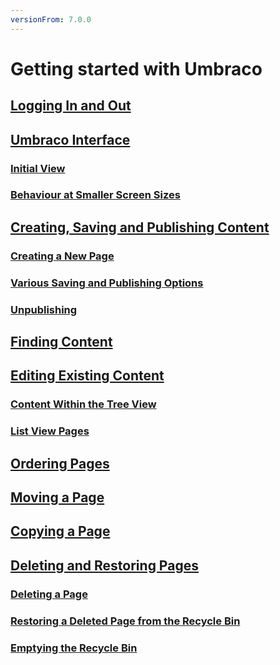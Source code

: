 ```yaml
---
versionFrom: 7.0.0
---
```


# Getting started with Umbraco

## [Logging In and Out](Logging-In-and-Out/index-v7.md)

## [Umbraco Interface](Umbraco-Interface/index-v7.md)

### [Initial View](Umbraco-Interface/index-v7.md/#initial-view)

### [Behaviour at Smaller Screen Sizes](Umbraco-Interface/index-v7.md/#Behaviour-at-Smaller-Screen-Sizes)

## [Creating, Saving and Publishing Content](Creating-Saving-and-Publishing-Content/index-v7.md)

### [Creating a New Page](Creating-Saving-and-Publishing-Content/index-v7.md/#creating-a-new-page)

### [Various Saving and Publishing Options](Creating-Saving-and-Publishing-Content/index-v7.md/#various-saving-and-publishing-options)

### [Unpublishing](Creating-Saving-and-Publishing-Content/index-v7.md/#unpublishing)

## [Finding Content](Finding-Content/index-v7.md)

## [Editing Existing Content](Editing-Existing-Content/index-v7.md)

### [Content Within the Tree View](Editing-Existing-Content/index-v7.md/#content-within-the-tree-view)

### [List View Pages](Editing-Existing-Content/index-v7.md/#list-view-pages)

## [Ordering Pages](Ordering-Pages/index-v7.md)

## [Moving a Page](Moving-a-Page)

## [Copying a Page](Copying-a-Page/index-v7.md)

## [Deleting and Restoring Pages](Deleting-and-Restoring-Pages/index-v7.md)

### [Deleting a Page](Deleting-and-Restoring-Pages/index-v7.md/#deleting-a-page)

### [Restoring a Deleted Page from the Recycle Bin](Deleting-and-Restoring-Pages/index-v7.md/#restoring-a-deleted-page-from-the-recycle-bin)

### [Emptying the Recycle Bin](Deleting-and-Restoring-Pages/index-v7.md/#emptying-the-recycle-bin)
